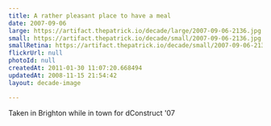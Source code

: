 ```yaml
---
title: A rather pleasant place to have a meal
date: 2007-09-06
large: https://artifact.thepatrick.io/decade/large/2007-09-06-2136.jpg
small: https://artifact.thepatrick.io/decade/small/2007-09-06-2136.jpg
smallRetina: https://artifact.thepatrick.io/decade/small/2007-09-06-2136@2x.jpg
flickrUrl: null
photoId: null
createdAt: 2011-01-30 11:07:20.668494
updatedAt: 2008-11-15 21:54:42
layout: decade-image

---
```

Taken in Brighton while in town for dConstruct '07
